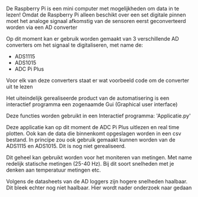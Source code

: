 De Raspberry Pi is een mini computer met mogelijkheden om data in te lezen!
Omdat de Raspberry Pi alleen beschikt over een set digitale pinnen moet het analoge signaal afkomstig van de sensoren 
eerst geconverteerd worden via een AD converter
 
Op dit moment kan er gebruik worden gemaakt van 3 verschillende AD converters om het signaal te digitaliseren, met name de:
- ADS1115
- ADS1015
- ADC Pi Plus

Voor elk van deze converters staat er wat voorbeeld code om de converter uit te lezen 

Het uiteindelijk gerealiseerde product van de automatisering is een interactief programma een zogenaamde Gui 
(Graphical user interface) 

Deze functies worden gebruikt in een Interactief programma: 'Applicatie.py' 

Deze applicatie kan op dit moment de ADC Pi Plus uitlezen en real time plotten. 
Ook kan de data die binnenkomt opgeslagen worden in een csv bestand. 
In principe zou ook gebruik gemaakt kunnen worden van de ADS1115 en ADS1015. Dit is nog niet gerealiseerd. 

Dit geheel kan gebruikt	worden voor het moniteren van metingen. Met name redelijk statische metingen (25-40 Hz). 
Bij dit soort snelheden met je denken aan temperatuur metingen etc. 
 
Volgens de datasheets van de AD loggers zijn hogere snelheden haalbaar. Dit bleek echter nog niet haalbaar. 
Hier wordt nader onderzoek naar gedaan 